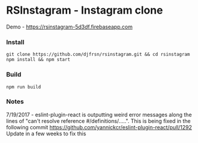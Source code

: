 # RSInstagram - Instagram clone

Demo - https://rsinstagram-5d3df.firebaseapp.com

### Install
`git clone https://github.com/djfrsn/rsinstagram.git && cd rsinstagram`
`npm install && npm start`

### Build
`npm run build`

### Notes
7/19/2017 - eslint-plugin-react is outputting weird error messages along the lines of "can't resolve reference #/definitions/.....". This is being fixed in the following commit https://github.com/yannickcr/eslint-plugin-react/pull/1292 Update in a few weeks to fix this